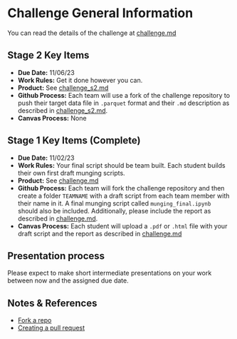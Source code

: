 # Challenge General Information

You can read the details of the challenge at [challenge.md](challenge.md)


## Stage 2 Key Items

- __Due Date:__ 11/06/23
- __Work Rules:__ Get it done however you can.
- __Product:__ See [challenge_s2.md](challenge_s2.md)
- __Github Process:__ Each team will use a fork of the challenge repository to push their target data file in `.parquet` format and their `.md` description as described in [challenge_s2.md](challenge_s2.md).
- __Canvas Process:__ None


## Stage 1 Key Items (Complete)

- __Due Date:__ 11/02/23
- __Work Rules:__ Your final script should be team built. Each student builds their own first draft munging scripts.
- __Product:__ See [challenge.md](challenge.md)
- __Github Process:__ Each team will fork the challenge repository and then create a folder `TEAMNAME` with a draft script from each team member with their name in it.  A final munging script called `munging_final.ipynb` should also be included.  Additionally, please include the report as described in [challenge.md](challenge.md).
- __Canvas Process:__ Each student will upload a `.pdf` or `.html` file with your draft script and the report as described in [challenge.md](challenge.md)

## Presentation process

Please expect to make short intermediate presentations on your work between now and the assigned due date.

## Notes & References

- [Fork a repo](https://docs.github.com/en/get-started/quickstart/fork-a-repo)
- [Creating a pull request](https://docs.github.com/en/pull-requests/collaborating-with-pull-requests/proposing-changes-to-your-work-with-pull-requests/creating-a-pull-request)
